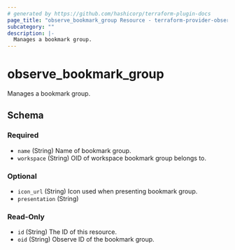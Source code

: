 ```yaml
---
# generated by https://github.com/hashicorp/terraform-plugin-docs
page_title: "observe_bookmark_group Resource - terraform-provider-observe"
subcategory: ""
description: |-
  Manages a bookmark group.
---
```

# observe_bookmark_group

Manages a bookmark group.

<!-- schema generated by tfplugindocs -->
## Schema

### Required

- `name` (String) Name of bookmark group.
- `workspace` (String) OID of workspace bookmark group belongs to.

### Optional

- `icon_url` (String) Icon used when presenting bookmark group.
- `presentation` (String)

### Read-Only

- `id` (String) The ID of this resource.
- `oid` (String) Observe ID of the bookmark group.

